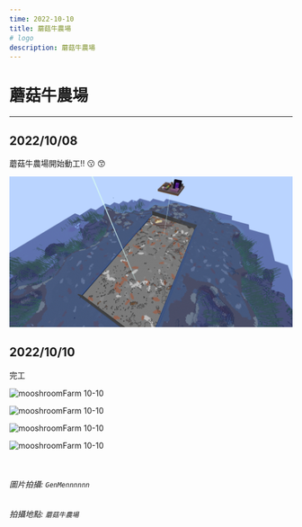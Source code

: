 ```yaml
---
time: 2022-10-10
title: 蘑菇牛農場
# logo
description: 蘑菇牛農場
---
```


# 蘑菇牛農場

---

## 2022/10/08

蘑菇牛農場開始動工!! :kissing: :kissing_smiling_eyes:

![mooshroomFarm 10-08](./mooshroomFarm/10-08.png)

## 2022/10/10

完工

![mooshroomFarm 10-10](./mooshroomFarm/done-inside1.png)

![mooshroomFarm 10-10](./mooshroomFarm/done-inside.png)

![mooshroomFarm 10-10](./mooshroomFarm/done-view1.png)

![mooshroomFarm 10-10](./mooshroomFarm/done-view.png)

<br />

###### 圖片拍攝: `GenMennnnnn`

###### 拍攝地點: `蘑菇牛農場`
